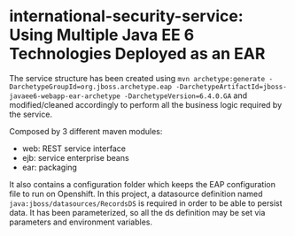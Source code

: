 international-security-service: Using Multiple Java EE 6 Technologies Deployed as an EAR
==============================================================================================

The service structure has been created using `mvn archetype:generate -DarchetypeGroupId=org.jboss.archetype.eap -DarchetypeArtifactId=jboss-javaee6-webapp-ear-archetype -DarchetypeVersion=6.4.0.GA` and modified/cleaned  accordingly to perform all the business logic required by the service.

Composed by 3 different maven modules:

   - web: REST service interface
   - ejb: service enterprise beans
   - ear: packaging

It also contains a configuration folder which keeps the EAP configuration file to run on Openshift. In this project, a datasource definition named `java:jboss/datasources/RecordsDS` is required in order to be able to persist data. It has been parameterized, so all the ds definition may be set via parameters and environment variables.
